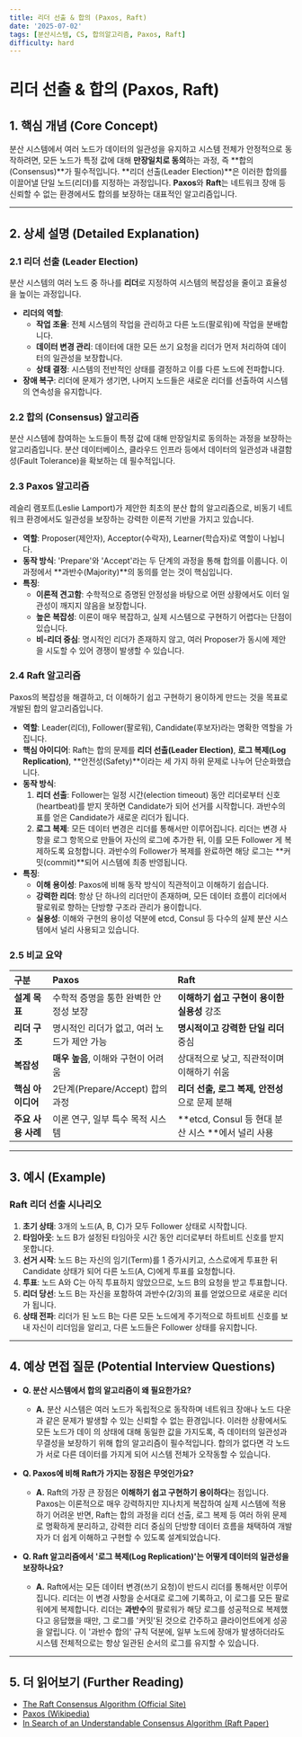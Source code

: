 ```yaml
---
title: 리더 선출 & 합의 (Paxos, Raft)
date: '2025-07-02'
tags: [분산시스템, CS, 합의알고리즘, Paxos, Raft]
difficulty: hard
---
```


# 리더 선출 & 합의 (Paxos, Raft)

## 1. 핵심 개념 (Core Concept)

분산 시스템에서 여러 노드가 데이터의 일관성을 유지하고 시스템 전체가 안정적으로 동작하려면, 모든 노드가 특정 값에 대해 **만장일치로 동의**하는 과정, 즉 \*\*합의(Consensus)\*\*가 필수적입니다. \*\*리더 선출(Leader Election)\*\*은 이러한 합의를 이끌어낼 단일 노드(리더)를 지정하는 과정입니다. **Paxos**와 **Raft**는 네트워크 장애 등 신뢰할 수 없는 환경에서도 합의를 보장하는 대표적인 알고리즘입니다.

______________________________________________________________________

## 2. 상세 설명 (Detailed Explanation)

### 2.1 리더 선출 (Leader Election)

분산 시스템의 여러 노드 중 하나를 **리더**로 지정하여 시스템의 복잡성을 줄이고 효율성을 높이는 과정입니다.

- **리더의 역할**:
  - **작업 조율**: 전체 시스템의 작업을 관리하고 다른 노드(팔로워)에 작업을 분배합니다.
  - **데이터 변경 관리**: 데이터에 대한 모든 쓰기 요청을 리더가 먼저 처리하여 데이터의 일관성을 보장합니다.
  - **상태 결정**: 시스템의 전반적인 상태를 결정하고 이를 다른 노드에 전파합니다.
- **장애 복구**: 리더에 문제가 생기면, 나머지 노드들은 새로운 리더를 선출하여 시스템의 연속성을 유지합니다.

### 2.2 합의 (Consensus) 알고리즘

분산 시스템에 참여하는 노드들이 특정 값에 대해 만장일치로 동의하는 과정을 보장하는 알고리즘입니다. 분산 데이터베이스, 클라우드 인프라 등에서 데이터의 일관성과 내결함성(Fault Tolerance)을 확보하는 데 필수적입니다.

### 2.3 Paxos 알고리즘

레슬리 램포트(Leslie Lamport)가 제안한 최초의 분산 합의 알고리즘으로, 비동기 네트워크 환경에서도 일관성을 보장하는 강력한 이론적 기반을 가지고 있습니다.

- **역할**: Proposer(제안자), Acceptor(수락자), Learner(학습자)로 역할이 나뉩니다.
- **동작 방식**: 'Prepare'와 'Accept'라는 두 단계의 과정을 통해 합의를 이룹니다. 이 과정에서 \*\*과반수(Majority)\*\*의 동의를 얻는 것이 핵심입니다.
- **특징**:
  - **이론적 견고함**: 수학적으로 증명된 안정성을 바탕으로 어떤 상황에서도    이터 일관성이 깨지지 않음을 보장합니다.
  - **높은 복잡성**: 이론이 매우 복잡하고, 실제 시스템으로 구현하기 어렵다는 단점이 있습니다.
  - **비-리더 중심**: 명시적인 리더가 존재하지 않고, 여러 Proposer가 동시에 제안을 시도할 수 있어 경쟁이 발생할 수 있습니다.

### 2.4 Raft 알고리즘

Paxos의 복잡성을 해결하고, 더 이해하기 쉽고 구현하기 용이하게 만드는 것을 목표로 개발된 합의 알고리즘입니다.

- **역할**: Leader(리더), Follower(팔로워), Candidate(후보자)라는 명확한 역할을 가집니다.
- **핵심 아이디어**: Raft는 합의 문제를 **리더 선출(Leader Election)**, **로그 복제(Log Replication)**, \*\*안전성(Safety)\*\*이라는 세 가지 하위 문제로 나누어 단순화했습니다.
- **동작 방식**:
  1. **리더 선출**: Follower는 일정 시간(election timeout) 동안 리더로부터 신호(heartbeat)를 받지 못하면 Candidate가 되어 선거를 시작합니다. 과반수의 표를 얻은 Candidate가 새로운 리더가 됩니다.
  1. **로그 복제**: 모든 데이터 변경은 리더를 통해서만 이루어집니다. 리더는 변경 사항을 로그 항목으로 만들어 자신의 로그에 추가한 뒤, 이를 모든 Follower  게 복제하도록 요청합니다. 과반수의 Follower가 복제를 완료하면 해당 로그는 \*\*커밋(commit)\*\*되어 시스템에 최종 반영됩니다.
- **특징**:
  - **이해 용이성**: Paxos에 비해 동작 방식이 직관적이고 이해하기 쉽습니다.
  - **강력한 리더**: 항상 단 하나의 리더만이 존재하며, 모든 데이터 흐름이 리더에서 팔로워로 향하는 단방향 구조라 관리가 용이합니다.
  - **실용성**: 이해와 구현의 용이성 덕분에 etcd, Consul 등 다수의 실제 분산 시스템에서 널리 사용되고 있습니다.

### 2.5 비교 요약

| 구분               | Paxos                                       | Raft                                                    |
| :----------------- | :------------------------------------------ | :------------------------------------------------------ |
| **설계 목표**      | 수학적 증명을 통한 완벽한 안정성 보장       | **이해하기 쉽고 구현이 용이한 실용성** 강조             |
| **리더 구조**      | 명시적인 리더가 없고, 여러 노드가 제안 가능 | **명시적이고 강력한 단일 리더** 중심                    |
| **복잡성**         | **매우 높음**, 이해와 구현이 어려움         | 상대적으로 낮고, 직관적이며 이해하기 쉬움               |
| **핵심 아이디어**  | 2단계(Prepare/Accept) 합의 과정             | **리더 선출, 로그 복제, 안전성**으로 문제 분해          |
| **주요 사용 사례** | 이론 연구, 일부 특수 목적 시스템            | \*\*etcd, Consul 등 현대 분산 시스   \*\*에서 널리 사용 |

______________________________________________________________________

## 3. 예시 (Example)

### Raft 리더 선출 시나리오

1. **초기 상태**: 3개의 노드(A, B, C)가 모두 Follower 상태로 시작합니다.
1. **타임아웃**: 노드 B가 설정된 타임아웃 시간 동안 리더로부터 하트비트 신호를 받지 못합니다.
1. **선거 시작**: 노드 B는 자신의 임기(Term)를 1 증가시키고, 스스로에게 투표한 뒤 Candidate 상태가 되어 다른 노드(A, C)에게 투표를 요청합니다.
1. **투표**: 노드 A와 C는 아직 투표하지 않았으므로, 노드 B의 요청을 받고 투표합니다.
1. **리더 당선**: 노드 B는 자신을 포함하여 과반수(2/3)의 표를 얻었으므로 새로운 리더가 됩니다.
1. **상태 전파**: 리더가 된 노드 B는 다른 모든 노드에게 주기적으로 하트비트 신호를 보내 자신이 리더임을 알리고, 다른 노드들은 Follower 상태를 유지합니다.

______________________________________________________________________

## 4. 예상 면접 질문 (Potential Interview Questions)

- **Q. 분산 시스템에서 합의 알고리즘이 왜 필요한가요?**

  - **A.** 분산 시스템은 여러 노드가 독립적으로 동작하며 네트워크 장애나 노드 다운과 같은 문제가 발생할 수 있는 신뢰할 수 없는 환경입니다. 이러한 상황에서도 모든 노드가 데이  의 상태에 대해 동일한 값을 가지도록, 즉 데이터의 일관성과 무결성을 보장하기 위해 합의 알고리즘이 필수적입니다. 합의가 없다면 각 노드가 서로 다른 데이터를 가지게 되어 시스템 전체가 오작동할 수 있습니다.

- **Q. Paxos에 비해 Raft가 가지는 장점은 무엇인가요?**

  - **A.** Raft의 가장 큰 장점은 **이해하기 쉽고 구현하기 용이하다**는 점입니다. Paxos는 이론적으로 매우 강력하지만 지나치게 복잡하여 실제 시스템에 적용하기 어려운 반면, Raft는 합의 과정을 리더 선출, 로그 복제 등 여러 하위 문제로 명확하게 분리하고, 강력한 리더 중심의 단방향 데이터 흐름을 채택하여 개발자가 더 쉽게 이해하고 구현할 수 있도록 설계되었습니다.

- **Q. Raft 알고리즘에서 '로그 복제(Log Replication)'는 어떻게 데이터의 일관성을 보장하나요?**

  - **A.** Raft에서는 모든 데이터 변경(쓰기 요청)이 반드시 리더를 통해서만 이루어집니다. 리더는 이 변경 사항을 순서대로 로그에 기록하고, 이 로그를 모든 팔로워에게 복제합니다. 리더는 **과반수**의 팔로워가 해당 로그를 성공적으로 복제했다고 응답했을 때만, 그 로그를 '커밋'된 것으로 간주하고 클라이언트에게 성공을 알립니다. 이 '과반수 합의' 규칙 덕분에, 일부 노드에 장애가 발생하더라도 시스템 전체적으로는 항상 일관된 순서의 로그를 유지할 수 있습니다.

______________________________________________________________________

## 5. 더 읽어보기 (Further Reading)

- [The Raft Consensus Algorithm (Official Site)](https://raft.github.io/)
- [Paxos (Wikipedia)](<https://en.wikipedia.org/wiki/Paxos_(computer_science)>)
- [In Search of an Understandable Consensus Algorithm (Raft Paper)](https://raft.github.io/raft.pdf)
